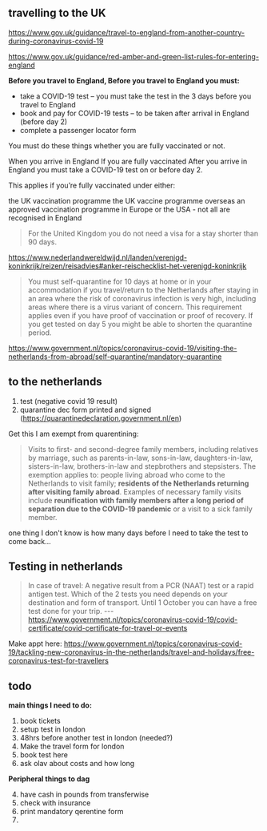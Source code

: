 ## travelling to the UK

https://www.gov.uk/guidance/travel-to-england-from-another-country-during-coronavirus-covid-19

https://www.gov.uk/guidance/red-amber-and-green-list-rules-for-entering-england


**Before you travel to England, Before you travel to England you
must:**

- take a COVID-19 test – you must take the test in the 3 days before
  you travel to England
- book and pay for COVID-19 tests – to be taken after arrival in
  England (before day 2)
- complete a passenger locator form

You must do these things whether you are fully vaccinated or not.

When you arrive in England
If you are fully vaccinated
After you arrive in England you must take a COVID-19 test on or before day 2.

This applies if you’re fully vaccinated under either:

the UK vaccination programme
the UK vaccine programme overseas
an approved vaccination programme in Europe or the USA - not all are
recognised in England




> For the United Kingdom you do not need a visa for a stay shorter
> than 90 days.

https://www.nederlandwereldwijd.nl/landen/verenigd-koninkrijk/reizen/reisadvies#anker-reischecklist-het-verenigd-koninkrijk


>You must self-quarantine for 10 days at home or in your accommodation
>if you travel/return to the Netherlands after staying in an area
>where the risk of coronavirus infection is very high, including areas
>where there is a virus variant of concern. This requirement applies
>even if you have proof of vaccination or proof of recovery. If you
>get tested on day 5 you might be able to shorten the quarantine
>period.


https://www.government.nl/topics/coronavirus-covid-19/visiting-the-netherlands-from-abroad/self-quarantine/mandatory-quarantine


## to the netherlands

1. test (negative covid 19 result)
2. quarantine dec form printed and signed (https://quarantinedeclaration.government.nl/en)


Get this I am exempt from quarentining: 

> Visits to first- and second-degree family members, including
> relatives by marriage, such as parents-in-law, sons-in-law,
> daughters-in-law, sisters-in-law, brothers-in-law and stepbrothers
> and stepsisters.  The exemption applies to: people living abroad who
> come to the Netherlands to visit family; **residents of the
> Netherlands returning after visiting family abroad**.  Examples of
> necessary family visits include **reunification with family members
> after a long period of separation due to the COVID-19 pandemic** or
> a visit to a sick family member.

one thing I don't know is how many days before I need to take the test
to come back...



## Testing in netherlands

> In case of travel: A negative result from a PCR (NAAT) test or a
> rapid antigen test. Which of the 2 tests you need depends on your
> destination and form of transport. Until 1 October you can have a
> free test done for your trip. ---
> https://www.government.nl/topics/coronavirus-covid-19/covid-certificate/covid-certificate-for-travel-or-events

Make appt here: https://www.government.nl/topics/coronavirus-covid-19/tackling-new-coronavirus-in-the-netherlands/travel-and-holidays/free-coronavirus-test-for-travellers

## todo


**main things I need to do:**

1. book tickets
2. setup test in london
3. 48hrs before another test in london (needed?)
3. Make the travel form for london
4. book test here
5. ask olav about costs and how long

**Peripheral things to dag**

4. have cash in pounds from transferwise
5. check with insurance
6. print mandatory qerentine form
7. 
